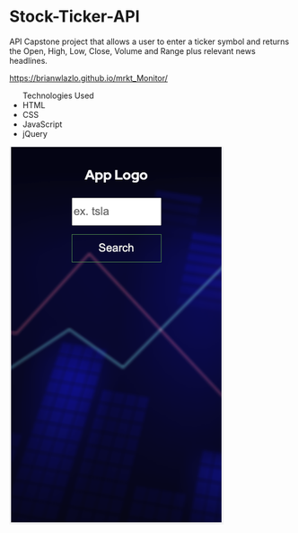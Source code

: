 # Stock-Ticker-API
API Capstone project that allows a user to enter a ticker symbol and returns the Open, High, Low, Close, Volume and Range plus relevant news headlines. 

<a href="https://brianwlazlo.github.io/mrkt_Monitor/">https://brianwlazlo.github.io/mrkt_Monitor/</a>

<ul>Technologies Used
  <li>HTML</li>
  <li>CSS</li>
  <li>JavaScript</li>
  <li>jQuery</li>
</ul>

![alt text](https://github.com/brianwlazlo/Stock-Ticker-API/blob/main/screen-shots/two-lines/Start%20Screen%20-%20Mobile.png)








